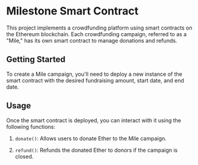 # Milestone Smart Contract

This project implements a crowdfunding platform using smart contracts on the Ethereum blockchain. Each crowdfunding campaign, referred to as a "Mile," has its own smart contract to manage donations and refunds.

## Getting Started

To create a Mile campaign, you'll need to deploy a new instance of the smart contract with the desired fundraising amount, start date, and end date.


## Usage

Once the smart contract is deployed, you can interact with it using the following functions:

1. `donate()`: Allows users to donate Ether to the Mile campaign.
   
2. `refund()`: Refunds the donated Ether to donors if the campaign is closed.
